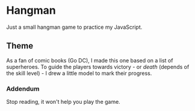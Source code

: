 # Hangman

Just a small hangman game to practice my JavaScript. 

## Theme

As a fan of comic books (Go DC), I made this one based on a list of superheroes. To guide the players towards victory - or *death* (depends of the skill level) - I drew a little model to mark their progress. 

### Addendum

Stop reading, it won't help you play the game. 
